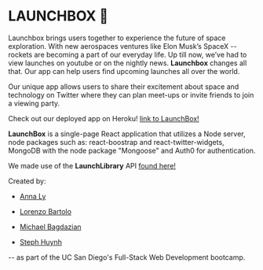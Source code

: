 # LAUNCHBOX :rocket:

Launchbox brings users together to experience the future of space exploration. With new aerospaces ventures like Elon Musk’s SpaceX -- rockets are becoming a part of our everyday life. Up till now, we’ve had to view launches on youtube or on the nightly news. **Launchbox** changes all that. Our app can help users find upcoming launches all over the world. 

Our unique app allows users to share their excitement about space and technology on Twitter where they can plan meet-ups or invite friends to join a viewing party. 

Check out our deployed app on Heroku! [link to LaunchBox!](http://google.com)

**LaunchBox** is a single-page React application that utilizes a Node server, node packages such as: react-boostrap and react-twitter-widgets, MongoDB with the node package "Mongoose" and Auth0 for authentication. 

We made use of the **LaunchLibrary** API [found here!](https://launchlibrary.net/)


Created by:

* [Anna Ly](https://github.com/annatly2)

* [Lorenzo Bartolo](https://github.com/Bigg-Iron)

* [Michael Bagdazian](https://github.com/mbagdazian)

* [Steph Huynh](https://github.com/Steph48964)


-- as part of the UC San Diego's Full-Stack Web Development bootcamp. 

